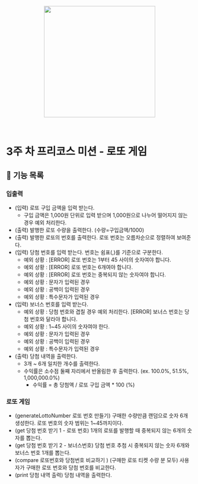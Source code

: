 <p align="center">
    <img width="300" src="https://github.com/fox9star/dotorimall/assets/147479268/17902025-7fe8-4908-883a-cbbf71b66cb8">
</p>
<br/>

<h1 align=“middle”>3주 차 프리코스 미션 -  로또 게임</h1>

## 🚀 기능 목록

### 입출력
- (입력) 로또 구입 금액을 입력 받는다.
    - 구입 금액은 1,000원 단위로 입력 받으며 1,000원으로 나누어 떨어지지 않는 경우 예외 처리한다.
- (출력) 발행한 로또 수량을 출력한다. (수량=구입금액/1000)
- (출력) 발행한 로또의 번호를 출력한다. 로또 번호는 오름차순으로 정렬하여 보여준다.
- (입력) 당첨 번호를 입력 받는다. 번호는 쉼표(,)를 기준으로 구분한다.
    - 예외 상황 : [ERROR] 로또 번호는 1부터 45 사이의 숫자여야 합니다.
    - 예외 상황 : [ERROR] 로또 번호는 6개여야 합니다.
    - 예외 상황 : [ERROR] 로또 번호는 중복되지 않는 숫자여야 합니다.
    - 예외 상황 : 문자가 입력된 경우
    - 예외 상황 : 공백이 입력된 경우
    - 예외 상황 : 특수문자가 입력된 경우
- (입력) 보너스 번호를 입력 받는다.
    - 예외 상황 : 당첨 번호와 겹칠 경우 예외 처리한다. [ERROR] 보너스 번호는 당첨 번호와 달라야 합니다.
    - 예외 상황 : 1~45 사이의 숫자여야 한다.
    - 예외 상황 : 문자가 입력된 경우
    - 예외 상황 : 공백이 입력된 경우
    - 예외 상황 : 특수문자가 입력된 경우
- (출력) 당첨 내역을 출력한다.
    - 3개 ~ 6개 일치한 개수를 출력한다.
    - 수익률은 소수점 둘째 자리에서 반올림한 후 출력한다. (ex. 100.0%, 51.5%, 1,000,000.0%)
        - 수익률 = 총 당첨액 / 로또 구입 금액 * 100 (%)

### 로또 게임
- (generateLottoNumber 로또 번호 만들기) 구매한 수량만큼 랜덤으로 숫자 6개 생성한다. 로또 번호의 숫자 범위는 1~45까지이다.
- (get 당첨 번호 받기 1 - 로또 번호) 1개의 로또를 발행할 때 중복되지 않는 6개의 숫자를 뽑는다.
- (get 당첨 번호 받기 2 - 보너스번호) 당첨 번호 추첨 시 중복되지 않는 숫자 6개와 보너스 번호 1개를 뽑는다.
- (compare 로또번호와 당첨번호 비교하기 ) (구매한 로또 티켓 수량 분 모두) 사용자가 구매한 로또 번호와 당첨 번호를 비교한다.
- (print 당첨 내역 출력) 당첨 내역을 출력한다.